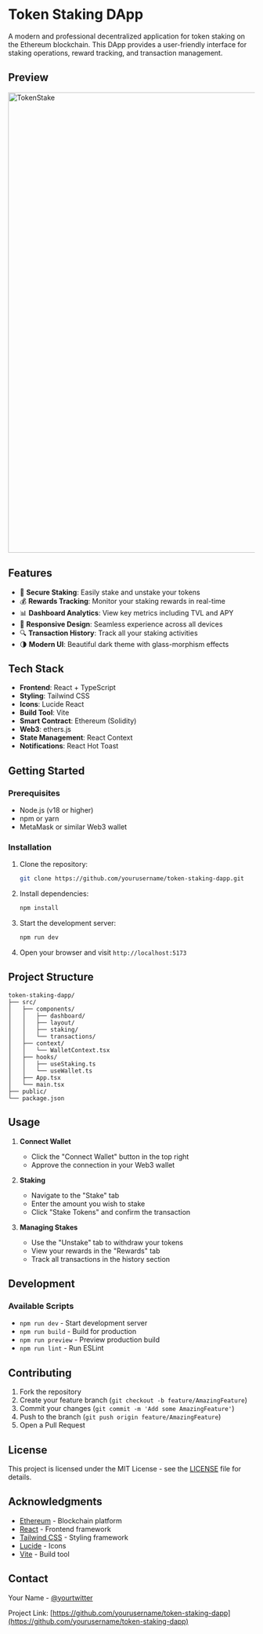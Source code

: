 # Token Staking DApp

A modern and professional decentralized application for token staking on the Ethereum blockchain. This DApp provides a user-friendly interface for staking operations, reward tracking, and transaction management.

## Preview

<img width="938" alt="TokenStake" src="https://github.com/user-attachments/assets/a050bbcb-316d-4702-a763-b37f9d3b553b" />


## Features

- 🔐 **Secure Staking**: Easily stake and unstake your tokens
- 💰 **Rewards Tracking**: Monitor your staking rewards in real-time
- 📊 **Dashboard Analytics**: View key metrics including TVL and APY
- 📱 **Responsive Design**: Seamless experience across all devices
- 🔍 **Transaction History**: Track all your staking activities
- 🌗 **Modern UI**: Beautiful dark theme with glass-morphism effects

## Tech Stack

- **Frontend**: React + TypeScript
- **Styling**: Tailwind CSS
- **Icons**: Lucide React
- **Build Tool**: Vite
- **Smart Contract**: Ethereum (Solidity)
- **Web3**: ethers.js
- **State Management**: React Context
- **Notifications**: React Hot Toast

## Getting Started

### Prerequisites

- Node.js (v18 or higher)
- npm or yarn
- MetaMask or similar Web3 wallet

### Installation

1. Clone the repository:

   ```bash
   git clone https://github.com/yourusername/token-staking-dapp.git
   ```

2. Install dependencies:

   ```bash
   npm install
   ```

3. Start the development server:

   ```bash
   npm run dev
   ```

4. Open your browser and visit `http://localhost:5173`

## Project Structure

```
token-staking-dapp/
├── src/
│   ├── components/
│   │   ├── dashboard/
│   │   ├── layout/
│   │   ├── staking/
│   │   └── transactions/
│   ├── context/
│   │   └── WalletContext.tsx
│   ├── hooks/
│   │   ├── useStaking.ts
│   │   └── useWallet.ts
│   ├── App.tsx
│   └── main.tsx
├── public/
└── package.json
```

## Usage

1. **Connect Wallet**

   - Click the "Connect Wallet" button in the top right
   - Approve the connection in your Web3 wallet

2. **Staking**

   - Navigate to the "Stake" tab
   - Enter the amount you wish to stake
   - Click "Stake Tokens" and confirm the transaction

3. **Managing Stakes**
   - Use the "Unstake" tab to withdraw your tokens
   - View your rewards in the "Rewards" tab
   - Track all transactions in the history section

## Development

### Available Scripts

- `npm run dev` - Start development server
- `npm run build` - Build for production
- `npm run preview` - Preview production build
- `npm run lint` - Run ESLint

## Contributing

1. Fork the repository
2. Create your feature branch (`git checkout -b feature/AmazingFeature`)
3. Commit your changes (`git commit -m 'Add some AmazingFeature'`)
4. Push to the branch (`git push origin feature/AmazingFeature`)
5. Open a Pull Request

## License

This project is licensed under the MIT License - see the [LICENSE](LICENSE) file for details.

## Acknowledgments

- [Ethereum](https://ethereum.org/) - Blockchain platform
- [React](https://reactjs.org/) - Frontend framework
- [Tailwind CSS](https://tailwindcss.com/) - Styling framework
- [Lucide](https://lucide.dev/) - Icons
- [Vite](https://vitejs.dev/) - Build tool

## Contact

Your Name - [@yourtwitter](https://twitter.com/yourtwitter)

Project Link: [https://github.com/yourusername/token-staking-dapp](https://github.com/yourusername/token-staking-dapp)
